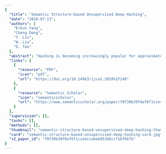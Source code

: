 ```yaml
---
{
  "title": "Semantic Structure-based Unsupervised Deep Hashing",
  "date": "2018-07-13",
  "authors": [
    "Erkun Yang",
    "Cheng Deng",
    "T. Liu",
    "W. Liu",
    "D. Tao"
  ],
  "abstract": "Hashing is becoming increasingly popular for approximate nearest neighbor searching in massive databases due to its storage and search efficiency. Recent supervised hashing methods, which usually construct semantic similarity matrices to guide hash code learning using label information, have shown promising results. However, it is relatively difficult to capture and utilize the semantic relationships between points in unsupervised settings. To address this problem, we propose a novel unsupervised deep framework called Semantic Structure-based unsupervised Deep Hashing (SSDH). We first empirically study the deep feature statistics, and find that the distribution of the cosine distance for point pairs can be estimated by two half Gaussian distributions. Based on this observation, we construct the semantic structure by considering points with distances obviously smaller than the others as semantically similar and points with distances obviously larger than the others as semantically dissimilar. We then design a deep architecture and a pair-wise loss function to preserve this semantic structure in Hamming space. Extensive experiments show that SSDH significantly outperforms current state-of-the-art methods.",
  "links": [
    {
      "resource": "PDF",
      "icon": "pdf",
      "url": "https://doi.org/10.24963/ijcai.2018%2F148"
    },
    {
      "resource": "Semantic Scholar",
      "icon": "semanticscholar",
      "url": "https://www.semanticscholar.org/paper/f0f30b39f0af6f1cce4ccabeb853d6ccf16f6b7b"
    }
  ],
  "supervision": [],
  "tasks": [],
  "methods": [],
  "thumbnail": "semantic-structure-based-unsupervised-deep-hashing-thumb.jpg",
  "card": "semantic-structure-based-unsupervised-deep-hashing-card.jpg",
  "s2_paper_id": "f0f30b39f0af6f1cce4ccabeb853d6ccf16f6b7b"
}
---
```



